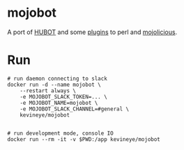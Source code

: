 # mojobot
A port of [HUBOT](https://hubot.github.com/) and some [plugins](https://github.com/github/hubot-scripts/tree/master/src/scripts) to perl and [mojolicious](http://mojolicio.us/).

# Run

    # run daemon connecting to slack
    docker run -d --name mojobot \
        --restart always \
        -e MOJOBOT_SLACK_TOKEN=... \
        -e MOJOBOT_NAME=mojobot \
        -e MOJOBOT_SLACK_CHANNEL=#general \
        kevineye/mojobot


    # run development mode, console IO
    docker run --rm -it -v $PWD:/app kevineye/mojobot
